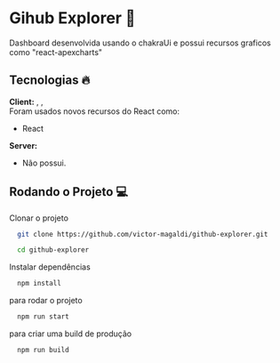 # Gihub Explorer 🚀

Dashboard desenvolvida usando o chakraUi e possui recursos graficos como "react-apexcharts"

## Tecnologias 🔥

**Client:** , ,
\
Foram usados novos recursos do React como:

-   React 

**Server:**

-   Não possui.

## Rodando o Projeto 💻

Clonar o projeto

```bash
  git clone https://github.com/victor-magaldi/github-explorer.git
```

```bash
  cd github-explorer
```

Instalar dependências

```bash
  npm install
```

para rodar o projeto

```bash
  npm run start
```

para criar uma build de produção

```bash
  npm run build
```
